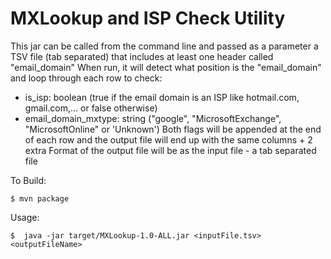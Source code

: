 MXLookup and ISP Check Utility
================

This jar can be called from the command line and passed as a parameter a TSV file (tab separated) that includes at least one header called "email_domain"
When run, it will detect what position is the "email_domain" and loop through each row to check:
 - is_isp: boolean (true if the email domain is an ISP like hotmail.com, gmail.com,... or false otherwise)
 - email_domain_mxtype: string ("google", "MicrosoftExchange", "MicrosoftOnline" or 'Unknown')
Both flags will be appended at the end of each row and the output file will end up with the same columns + 2 extra
Format of the output file will be as the input file - a tab separated file
 
To Build:
```
$ mvn package 
```

Usage:
```
$  java -jar target/MXLookup-1.0-ALL.jar <inputFile.tsv> <outputFileName>
```